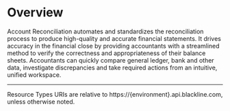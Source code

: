 # Overview

Account Reconciliation automates and standardizes the reconciliation process to produce high-quality and accurate financial statements. It drives accuracy in the financial close by providing accountants with a streamlined method to verify the correctness and appropriateness of their balance sheets. Accountants can quickly compare general ledger, bank and other data, investigate discrepancies and take required actions from an intuitive, unified workspace.

***

Resource Types URIs are relative to https://{environment}.api.blackline.com, unless otherwise noted.

